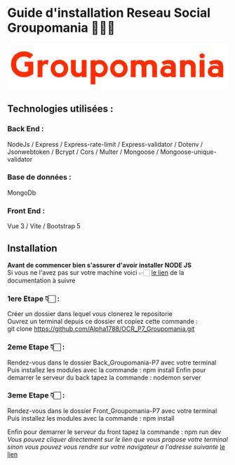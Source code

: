 # Guide d'installation Reseau Social Groupomania 👨🏻‍💻
![Logo Groupomania](Front_Groupomania-P7/public/img_et_logos/nom.png)

## Technologies utilisées :  

### Back End :
NodeJs / Express / Express-rate-limit / Express-validator /
Dotenv / Jsonwebtoken / Bcrypt / Cors / Multer / Mongoose /
Mongoose-unique-validator  

### Base de données :
MongoDb  

### Front End :
Vue 3 / Vite / Bootstrap 5  

## Installation

__Avant de commencer bien s'assurer d'avoir installer NODE JS__  
Si vous ne l'avez pas sur votre machine voici 👉🏻 [le lien](https://nodejs.org/fr/download/) de la documentation à suivre

### 1ere Etape 👇🏻 :
Créer un dossier dans lequel vous clonerez le repositorie  
Ouvrez un terminal depuis ce dossier et copiez cette commande :  
git clone https://github.com/Alpha1788/OCR_P7_Groupomania.git

### 2eme Etape 👇🏻 :
Rendez-vous dans le dossier Back_Groupomania-P7 avec votre terminal  
Puis installez les modules avec la commande : npm install
Enfin pour demarrer le serveur du back tapez la commande : nodemon server  
  
### 3eme Etape 👇🏻 :  
Rendez-vous dans le dossier Front_Groupomania-P7 avec votre terminal  
Puis installez les modules avec la commande : npm install  

Enfin pour demarrer le serveur du front tapez la commande : npm run dev  
*Vous pouvez cliquer directement sur le lien que vous propose votre terminal sinon vous pouvez vous rendre sur votre navigateur a l'adresse suivante* [le lien](http://localhost:3000/)
